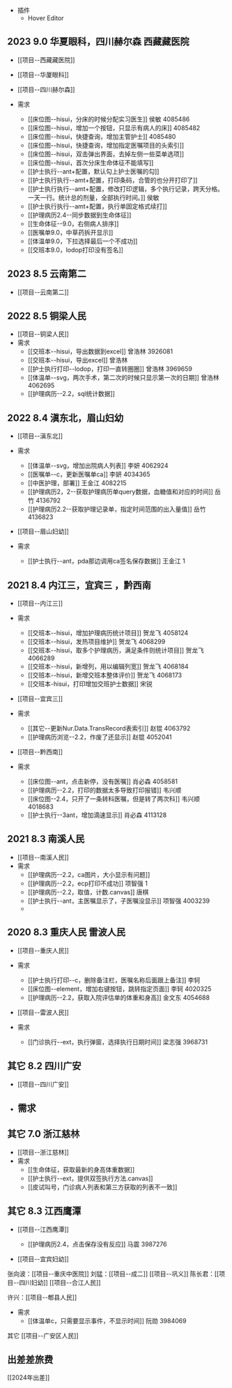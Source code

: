 
- 插件
	- Hover Editor


## 2023 9.0  华夏眼科，四川赫尔森  西藏藏医院

- [[项目--西藏藏医院]]


- [[项目--华厦眼科]]

- [[项目--四川赫尔森]]
- 需求
	- [[床位图--hisui，分床的时候分配实习医生]]  侯敏  4085486
	- [[床位图--hisui，增加一个按钮，只显示有病人的床]]  4085482
	- [[床位图--hisui，快捷查询，增加主管护士]]  4085480
	- [[床位图--hisui，快捷查询，增加指定医嘱项目的头索引]]
	- [[床位图--hisui，双击弹出界面，去掉左侧一些菜单选项]]
	- [[床位图--hisui，首次分床生命体征不能填写]]
	- [[护士执行--ant+配置，默认勾上护士医嘱的勾]] 
	- [[护士执行执行--amt+配置，打印条码，合管的也分开打印了]]
	- [[护士执行执行--amt+配置，修改打印逻辑，多个执行记录，跨天分格。一天一行。统计总的剂量，全部执行时间。]]  侯敏
	- [[护士执行执行--amt+配置，执行单固定格式续打]]
	- [[护理病历2.4--同步数据到生命体征]]
	- [[生命体征--9.0，右侧病人排序]]
	- [[医嘱单9.0，中草药拆开显示]]
	- [[体温单9.0，下拉选择最后一个不成功]]
	- [[交班本9.0，lodop打印没有签名]]

## 2023 8.5  云南第二

- [[项目--云南第二]]

## 2022 8.5  铜梁人民
- [[项目--铜梁人民]]
- 需求
	- [[交班本--hisui，导出数据到excel]]  曾浩林  3926081
	- [[交班本--hisui，导出excel]]  曾浩林
	- [[护士执行打印--lodop，打印一直转圈圈]]  曾浩林  3969659
	- [[体温单--svg，两次手术，第二次的时候只显示第一次的日期]]  曾浩林  4062695
	- [[护理病历--2.2，sql统计数据]]

## 2022 8.4    滇东北，眉山妇幼
- [[项目--滇东北]]
- 需求
	- [[体温单--svg，增加出院病人列表]]  李妍  4062924
	- [[医嘱单--c，更新医嘱单ca]]  李妍  4034365
	- [[中医护理，部署]]  王金江  4082215
	- [[护理病历2，2--获取护理病历单query数据，血糖值和对应的时间]]  岳竹  4136792
	- [[护理病历2.2--获取护理记录单，指定时间范围的出入量值]]  岳竹  4136823

- [[项目--眉山妇幼]]
- 需求
	- [[护士执行--ant，pda那边调用ca签名保存数据]]  王金江  1

## 2021  8.4  内江三，宜宾三 ，黔西南
- [[项目--内江三]]
- 需求
	- [[交班本--hisui，增加护理病历统计项目]]  贺龙飞  4058124
	- [[交班本--hisui，发热项目维护]]  贺龙飞  4068299
	- [[交班本--hisui，取多个护理病历，满足条件则统计项目]]  贺龙飞  4066289
	- [[交班本--hisui，新增列，用以编辑列宽]]  贺龙飞  4068184
	- [[交班本--hisui，新增交班本整体评价]]  贺龙飞  4068173
	- [[交班本-hisui，打印增加交班护士数据]]  宋锐

- [[项目--宜宾三]]
- 需求
	- [[其它--更新Nur.Data.TransRecord表索引]]  赵锟  4063792
	- [[护理病历浏览--2.2，作废了还显示]]  赵锟  4052041

- [[项目--黔西南]]
- 需求
	- [[床位图--ant，点击新停，没有医嘱]]  肖必森  4058581
	- [[护理病历--2.2，打印的数据太多导致打印报错]]  韦兴顺  
	- [[床位图--2.4，只开了一条转科医嘱，但是转了两次科]]  韦兴顺  4018683
	- [[护士执行--3ant，增加滴速显示]]  肖必森  4113128

## 2021 8.3 南溪人民

- [[项目--南溪人民]]
- 需求
	- [[护理病历--2.2，ca图片，大小显示有问题]]
	- [[护理病历--2.2，ecp打印不成功]]  项智强  1
	- [[护理病历--2.2，取值，计数.canvas]]  唐棋
	- [[护士执行--ant，主医嘱显示了，子医嘱没显示]]  项智强  4003239
	- 

## 2020  8.3 重庆人民  雷波人民

- [[项目--重庆人民]]
- 需求
	- [[护士执行打印--c，删除备注栏，医嘱名称后面跟上备注]]  李轲
	- [[床位图--element，增加右键按钮，跳转指定页面]]  李轲  4020325
	- [[护理病历--2.2，获取入院评估单的体重和身高]]  金文东  4054688

- [[项目--雷波人民]]
- 需求
	- [[门诊执行--ext，执行弹窗，选择执行日期时间]]  梁志强  3968731




## 其它  8.2 四川广安
- [[项目--四川广安]]
- 需求
	- 

## 其它  7.0 浙江慈林

- [[项目--浙江慈林]]
- 需求
	- [[生命体征，获取最新的身高体重数据]]
	- [[护士执行--ext，提供双签执行方法.canvas]]
	- [[皮试叫号，门诊病人列表和第三方获取的列表不一致]]

## 其它  8.3  江西鹰潭

- [[项目--江西鹰潭]]  
	- [[护理病历2.4，点击保存没有反应]]  马震  3987276

- [[项目--宜宾妇幼]]



张向波：[[项目--重庆中医院]]
刘猛：[[项目--成二]]  [[项目--巩义]]
陈长君：[[项目--四川妇幼]]  [[项目--合江人民]]

许兴：[[项目--郫县人民]]
- 需求
	- [[体温单c，只需要显示事件，不显示时间]]  阮勋  3984069

其它 [[项目--广安区人民]]


## 出差差旅费

[[2024年出差]]